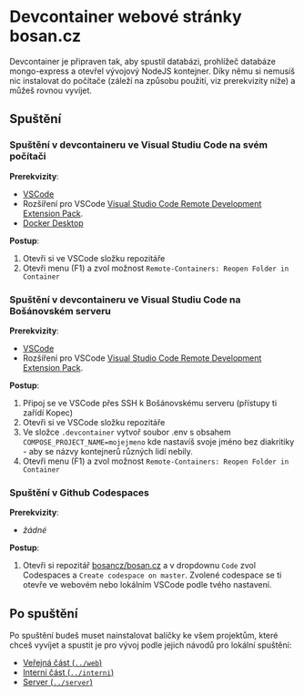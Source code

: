 # Devcontainer webové stránky bosan.cz

Devcontainer je připraven tak, aby spustil databázi, prohlížeč databáze mongo-express a otevřel vývojový NodeJS kontejner. Díky němu si nemusíš nic instalovat do počítače (záleží na způsobu použití, viz prerekvizity níže) a můžeš rovnou vyvíjet.

## Spuštění

### Spuštění v devcontaineru ve Visual Studiu Code na svém počítači

**Prerekvizity**:
 - [VSCode](https://code.visualstudio.com/download)
 - Rozšíření pro VSCode [Visual Studio Code Remote Development Extension Pack](https://marketplace.visualstudio.com/items?itemName=ms-vscode-remote.vscode-remote-extensionpack).
 - [Docker Desktop](https://docs.docker.com/desktop/install/windows-install/)

**Postup**:
 1. Otevři si ve VSCode složku repozitáře
 2. Otevři menu (F1) a zvol možnost `Remote-Containers: Reopen Folder in Container`

### Spuštění v devcontaineru ve Visual Studiu Code na Bošánovském serveru

**Prerekvizity**:
 - [VSCode](https://code.visualstudio.com/download)
 - Rozšíření pro VSCode [Visual Studio Code Remote Development Extension Pack](https://marketplace.visualstudio.com/items?itemName=ms-vscode-remote.vscode-remote-extensionpack).

**Postup**:
 1. Připoj se ve VSCode přes SSH k Bošánovskému serveru (přístupy ti zařídí Kopec)
 2. Otevři si ve VSCode složku repozitáře
 3. Ve složce `.devcontainer` vytvoř soubor .env s obsahem `COMPOSE_PROJECT_NAME=mojejmeno` kde nastavíš svoje jméno bez diakritiky -  aby se názvy kontejnerů různých lidí nebily.
 4. Otevři menu (F1) a zvol možnost `Remote-Containers: Reopen Folder in Container`

### Spuštění v Github Codespaces


**Prerekvizity**:
 - *žádné*

**Postup**:
 1. Otevři si repozitář [bosancz/bosan.cz](https://github.com/bosancz/bosan.cz) a v dropdownu `Code` zvol Codespaces a `Create codespace on master`. Zvolené codespace se ti otevře ve webovém nebo lokálním VSCode podle tvého nastavení.

## Po spuštění

Po spuštění budeš muset nainstalovat balíčky ke všem projektům, které chceš vyvíjet a spustit je pro vývoj podle jejich návodů pro lokální spuštění:

 - [Veřejná část (`../web`)](../web)
 - [Interní část (`../interni`)](../interni)
 - [Server (`../server`)](../server)
